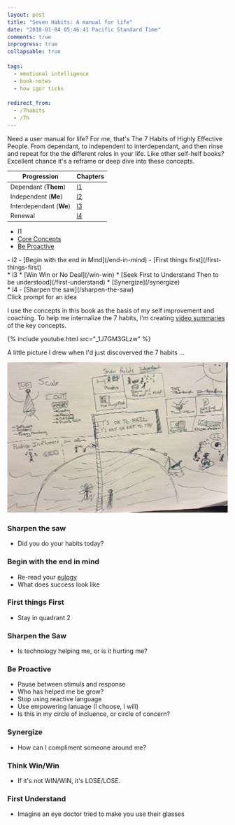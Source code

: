 ```yaml
---
layout: post
title: "Seven Habits: A manual for life"
date: "2018-01-04 05:46:41 Pacific Standard Time"
comments: true
inprogress: true
collapsable: true

tags:
  - emotional intelligence
  - book-notes
  - how igor ticks

redirect_from:
  - /7habits
  - /7h
---
```


Need a user manual for life? For me, that's The 7 Habits of Highly Effective People. From dependant, to independent to interdependant, and then rinse and repeat for the the different roles in your life. Like other self-helf books? Excellent chance it's a reframe or deep dive into these concepts.

| Progression             | Chapters |
| ----------------------- | -------- |
| Dependant (**Them**)    | [l1](l1) |
| Independent (**Me**)    | [l2](l2) |
| Interdependant (**We**) | [l3](l3) |
| Renewal                 | [l4](l4) |

- l1
- [Core Concepts](/7h-c0)
- [Be Proactive](/be-proactive)

<div/>
- l2
- [Begin with the end in Mind](/end-in-mind)
- [First things first](/first-things-first)

<div/>
* l3
* [Win Win or No Deal](/win-win)
* [Seek First to Understand Then to be understood](/first-understand)
* [Synergize](/synergize)

<div/>
* l4
- [Sharpen the saw](/sharpen-the-saw)

<div class="alert alert-primary" id="sunburst_text">
    Click prompt for an idea
</div>

<div id="sunburst">
</div>

<div id="sunburst">
</div>

<script type=module>
    import { add_sunburst, get_7_habits } from '/assets/js/play-sunburst.js'
    defer(() => add_sunburst("sunburst", "sunburst_text", get_7_habits()))
</script>

I use the concepts in this book as the basis of my self improvement and coaching. To help me internalize the 7 habits, I'm creating [video summaries](https://www.youtube.com/watch?v=_1J7GM3GLzw&list=PLJveOxX-mxxCl4YDfHMyNzMmWUMFxgC1n) of the key concepts.

{% include youtube.html src="_1J7GM3GLzw" %}

A little picture I drew when I'd just discoverved the 7 habits ...

![igor_life_infographic](/images/igor-life-infographic.jpg)

### Sharpen the saw

- Did you do your habits today?

### Begin with the end in mind

- Re-read your [eulogy](/eulogy)
- What does success look like

### First things First

- Stay in quadrant 2

### Sharpen the Saw

- Is technology helping me, or is it hurting me?

### Be Proactive

- Pause between stimuls and response
- Who has helped me be grow?
- Stop using reactive language
- Use empowering lanuage (I choose, I will)
- Is this in my circle of incluence, or circle of concern?

### Synergize

- How can I compliment someone around me?

### Think Win/Win

- If it's not WIN/WIN, it's LOSE/LOSE.

### First Understand

- Imagine an eye doctor tried to make you use their glasses
